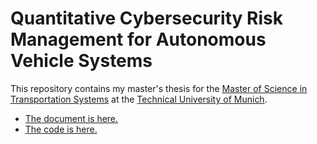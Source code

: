 # Quantitative Cybersecurity Risk Management for Autonomous Vehicle Systems

This repository contains my master's thesis for the [Master of Science in Transportation Systems](http://www.bgu.tum.de/transportation/home/) at the [Technical University of Munich](https://www.tum.de).

* [The document is here.](https://github.com/davidbailey/tum/raw/master/Quantitative_Cybersecurity_Risk_Management_for_Autonomous_Vehicle_Systems/main.pdf)
* [The code is here.](https://nbviewer.jupyter.org/github/davidbailey/tum/blob/master/Quantitative_Cybersecurity_Risk_Management_for_Autonomous_Vehicle_Systems/main.ipynb)

